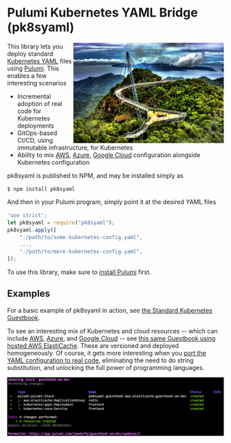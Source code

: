 # Pulumi Kubernetes YAML Bridge (pk8syaml)

<img src="./images/bridge.jpg" align="right" width=350 />

This library lets you deploy standard [Kubernetes YAML](https://kubernetes.io/docs/concepts/configuration/) files
using [Pulumi](https://pulumi.io).  This enables a few interesting scenarios

* Incremental adoption of real code for Kubernetes deployments
* GitOps-based CI/CD, using immutable infrastructure, for Kubernetes
* Ability to mix [AWS](https://pulumi.io/reference/aws.html), [Azure](https://pulumi.io/reference/azure.html),
  [Google Cloud](https://pulumi.io/reference/gcp.html) configuration alongside Kubernetes configuration

pk8syaml is published to NPM, and may be installed simply as

```
$ npm install pk8syaml
```

And then in your Pulumi program, simply point it at the desired YAML files

```javascript
'use strict';
let pk8syaml = require("pk8syaml");
pk8syaml.apply([
    "./path/to/some-kubernetes-config.yaml",
    ...,
    "./path/to/more-kubernetes-config.yaml",
]);
```

To use this library, make sure to [install Pulumi](https://pulumi.io/install) first.

## Examples

For a basic example of pk8syaml in action, see [the Standard Kubernetes Guestbook](./examples/guestbook).

To see an interesting mix of Kubernetes and cloud resources -- which can include
[AWS](https://pulumi.io/reference/aws.html), [Azure](https://pulumi.io/reference/azure.html), and
[Google Cloud](https://pulumi.io/reference/gcp.html) -- see
[this same Guestbook using hosted AWS ElastiCache](./examples/guestbook-aws-elasticache).  These are versioned
and deployed homogeneously.  Of course, it gets more interesting when you
[port the YAML configuration to real code](https://github.com/pulumi/examples/tree/master/kubernetes-ts-guestbook),
eliminating the need to do string substitution, and unlocking the full power of programming languages.

<img src="./examples/guestbook-aws-elasticache/images/up.png" />
